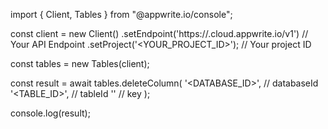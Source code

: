 import { Client, Tables } from "@appwrite.io/console";

const client = new Client()
    .setEndpoint('https://<REGION>.cloud.appwrite.io/v1') // Your API Endpoint
    .setProject('<YOUR_PROJECT_ID>'); // Your project ID

const tables = new Tables(client);

const result = await tables.deleteColumn(
    '<DATABASE_ID>', // databaseId
    '<TABLE_ID>', // tableId
    '' // key
);

console.log(result);
